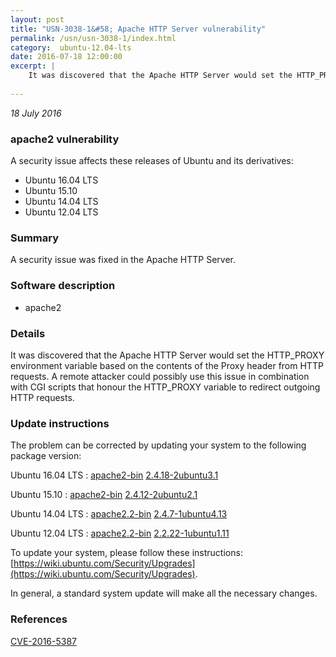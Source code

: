 ```yaml
---
layout: post
title: "USN-3038-1&#58; Apache HTTP Server vulnerability"
permalink: /usn/usn-3038-1/index.html
category:  ubuntu-12.04-lts
date: 2016-07-18 12:00:00
excerpt: |
    It was discovered that the Apache HTTP Server would set the HTTP_PROXY environment variable based on the contents of the Proxy header from HTTP requests. A remote attacker could possibly use this issue in combination with CGI scripts that honour the HTTP_PROXY variable to redirect outgoing HTTP requests. 
    
--- 
```

 
 

*18 July 2016*

### apache2 vulnerability

A security issue affects these releases of Ubuntu and its derivatives:

* Ubuntu 16.04 LTS
* Ubuntu 15.10
* Ubuntu 14.04 LTS
* Ubuntu 12.04 LTS

### Summary

A security issue was fixed in the Apache HTTP Server. 

### Software description

* apache2 

### Details

It was discovered that the Apache HTTP Server would set the HTTP_PROXY environment variable based on the contents of the Proxy header from HTTP requests. A remote attacker could possibly use this issue in combination with CGI scripts that honour the HTTP_PROXY variable to redirect outgoing HTTP requests. 

### Update instructions

The problem can be corrected by updating your system to the following package version:

Ubuntu 16.04 LTS
 : [apache2-bin](https://launchpad.net/ubuntu/+source/apache2) <span> [2.4.18-2ubuntu3.1](https://launchpad.net/ubuntu/+source/apache2/2.4.18-2ubuntu3.1) </span> 

Ubuntu 15.10
 : [apache2-bin](https://launchpad.net/ubuntu/+source/apache2) <span> [2.4.12-2ubuntu2.1](https://launchpad.net/ubuntu/+source/apache2/2.4.12-2ubuntu2.1) </span> 

Ubuntu 14.04 LTS
 : [apache2.2-bin](https://launchpad.net/ubuntu/+source/apache2) <span> [2.4.7-1ubuntu4.13](https://launchpad.net/ubuntu/+source/apache2/2.4.7-1ubuntu4.13) </span> 

Ubuntu 12.04 LTS
 : [apache2.2-bin](https://launchpad.net/ubuntu/+source/apache2) <span> [2.2.22-1ubuntu1.11](https://launchpad.net/ubuntu/+source/apache2/2.2.22-1ubuntu1.11) </span> 

To update your system, please follow these instructions: [https://wiki.ubuntu.com/Security/Upgrades](https://wiki.ubuntu.com/Security/Upgrades).

In general, a standard system update will make all the necessary changes. 

### References

 
 [CVE-2016-5387](http://people.ubuntu.com/~ubuntu-security/cve/CVE-2016-5387)
 


